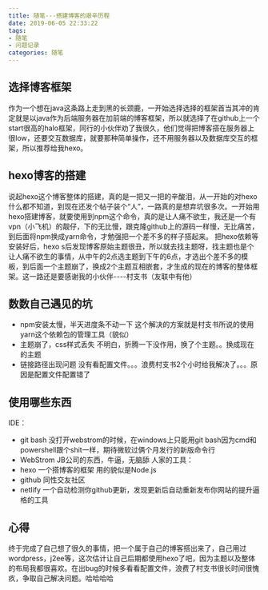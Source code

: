 ```yaml
---
title: 随笔---搭建博客的艰辛历程
date: 2019-06-05 22:33:22
tags:
- 随笔
- 问题记录
categories: 随笔
---
```


## 选择博客框架
作为一个想在java这条路上走到黑的长颈鹿，一开始选择选择的框架首当其冲的肯定就是以java作为后端服务器在加前端的博客框架，所以就选择了在github上一个start很高的halo框架，同行的小伙伴劝了我很久，他们觉得把博客搭在服务器上很low，还要交互数据库，就要那种简单操作，还不用服务器以及数据库交互的框架，所以推荐给我hexo。

<!-- more -->

## hexo博客的搭建
说起hexo这个博客整体的搭建，真的是一把又一把的辛酸泪，从一开始的对hexo什么都不知道，到现在还发个帖子装个“人”，一路真的是想弃坑很多次。一开始用hexo搭建博客，就要使用到npm这个命令，真的是让人痛不欲生，我还是一个有vpn（小飞机）的靓仔，下的无比慢，跟克隆github上的源码一样慢，无比痛苦，到后面将npm换成yarn命令，才勉强把一个差不多的样子搭起来。
把hexo依赖等安装好后，hexo s后发现博客原始主题很丑，所以就去找主题呀，找主题也是个让人痛不欲生的事情，从中午的2点选主题到下午的6点，才选出个差不多的模板，到后面一个主题崩了，换成2个主题互相嵌套，才生成的现在的博客的整体框架。这一路还是要感谢我的小伙伴----村支书（友联中有他）
## 数数自己遇见的坑
+ npm安装太慢，半天进度条不动一下
这个解决的方案就是村支书所说的使用yarn这个依赖包的管理工具（貌似）
+ 主题崩了，css样式丢失 
不明白，折腾一下没作用，换了个主题。。换成现在的主题
+ 链接路径出现问题 
没有看配置文件。。。浪费村支书2个小时给我解决了。。。原因是配置文件配置错了
## 使用哪些东西
IDE：
+ git bash 没打开webstrom的时候，在windows上只能用git bash因为cmd和powershell跟个shit一样，期待微软过俩个月发行的新版命令行
+ WebStrom JB公司的东西，牛逼，无脑舔
人家的工具：
+ hexo 一个搭博客的框架 用的貌似是Node.js
+ github 同性交友社区
+ netlify 一个自动检测你github更新，发现更新后自动重新发布你网站的提升逼格的工具
## 心得
终于完成了自己想了很久的事情，把一个属于自己的博客搭出来了，自己用过wordpress，j2ee等，这次估计让自己后期都使用hexo了吧，因为主题以及整体的布局我都很喜欢。在出bug的时候多看看配置文件，浪费了村支书很长时间很愧疚，争取自己解决问题。哈哈哈哈